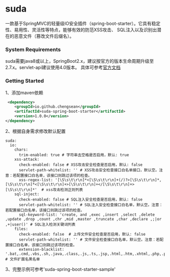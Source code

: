 # suda

一款基于SpringMVC的轻量级IO安全插件（spring-boot-starter）。它具有稳定性、易用性、灵活性等特点，能够有效的防范XSS攻击、 
SQL注入以及识别出潜在的恶意文件（篡改文件后缀名）。

### System Requirements
suda需要java8或以上，SpringBoot2.x，建议按官方的版本生命周期升级至2.7.x。servlet-api建议使用4.0版本。
具体可参考[官方文档](https://docs.spring.io/spring-boot/docs/2.7.18/reference/html/getting-started.html#getting-started.system-requirements)

### Getting Started
1、添加maven依赖
```xml
 <dependency>
    <groupId>io.github.chengsean</groupId>
    <artifactId>suda-spring-boot-starter</artifactId>
    <version>1.0.0</version>
</dependency>
```
2、根据自身需求修改默认配置
```
suda:
  io:
    chars: 
      trim-enabled: true # 字符串去空格是否启用，默认: true
    xss-attack: 
      check-enabled: false # XSS攻击安全检查是否启用，默认: false
      servlet-path-whitelist: '' # XSS攻击安全检查接口白名单接口，默认空。注意：若配置接口白名单，该接口则跳过该项的检查。
      xss-regex-list: '[\S\s\t\r\n]*<[\S\s\t\r\n]+(/)?>[\S\s\t\r\n]*, [\S\s\t\r\n]*<[\S\s\t\r\n]+>[\S\s\t\r\n]+</[\S\s\t\r\n]+>[\S\s\t\r\n]*'  # xss攻击检测正则列表
    sql-inject:
      check-enabled: false # SQL注入安全检查是否启用，默认: false
      servlet-path-whitelist: '' # SQL注入安全检查接口白名单，默认空。注意：若配置接口白名单，该接口则跳过该项的检查。
      sql-keyword-list: 'create, and ,exec ,insert ,select ,delete ,update ,drop ,count ,chr ,mid ,master ,truncate ,char ,declare ,;|or ,+|user()' # SQL注入检测关键词列表
    files:
      check-enabled: false  # 上传文件安全检查是否启用，默认: false
      servlet-path-whitelist: '' # 文件安全检查接口白名单，默认空。注意：若配置接口白名单，该接口则跳过该项的检查。
      extension-blacklist: '.bat,.cmd,.vbs,.sh,.java,.class,.js,.ts,.jsp,.html,.htm,.xhtml,.php,.py' # 文件扩展名黑名单
```
3、完整示例可参考'suda-spring-boot-starter-sample'